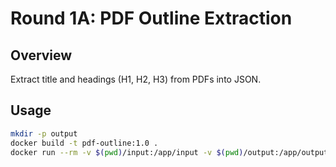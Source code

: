 # Round 1A: PDF Outline Extraction

## Overview
Extract title and headings (H1, H2, H3) from PDFs into JSON.

## Usage
```bash
mkdir -p output
docker build -t pdf-outline:1.0 .
docker run --rm -v $(pwd)/input:/app/input -v $(pwd)/output:/app/output pdf-outline:1.0

